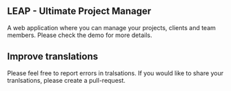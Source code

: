 LEAP - Ultimate Project Manager
------------------
A web application where you can manage your projects, clients and team members.
Please check the demo for more details.

Improve translations
------------------
Please feel free to report errors in tralsations. 
If you would like to share your tranlsations, please create a pull-request.


